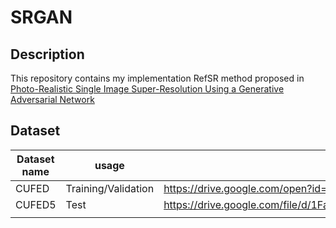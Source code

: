 # SRGAN

## Description
This repository contains my implementation RefSR method proposed in [Photo-Realistic Single Image Super-Resolution Using a Generative Adversarial Network](https://arxiv.org/pdf/1609.04802)

## Dataset
| Dataset name | usage               | link                                                                   |
|--------------|---------------------|------------------------------------------------------------------------|
| CUFED        | Training/Validation | https://drive.google.com/open?id=1hGHy36XcmSZ1LtARWmGL5OK1IUdWJi3I     |
| CUFED5       | Test                | https://drive.google.com/file/d/1Fa1mopExA9YGG1RxrCZZn7QFTYXLx6ph/view |
|              |                     |                                                                        |
